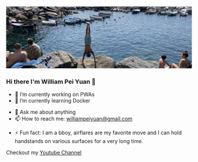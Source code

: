 [![iamwills banner image](./assets/github-banner.jpeg)](https://supwill.dev)

### Hi there I'm William Pei Yuan 👋

- 🔭 I’m currently working on PWAs
- 🌱 I’m currently learning Docker
<!-- - 👯 I’m looking to collaborate on work projects -->
<!-- - 🤔 I’m looking for help with ... -->
- 💬 Ask me about anything
- 📫 How to reach me: williampeiyuan@gmail.com
<!-- - 😄 Pronouns: ... -->
- ⚡ Fun fact: I am a bboy, airflares are my favorite move and I can hold handstands on various surfaces for a very long time.

Checkout my [Youtube Channel](https://www.youtube.com/williampeiyuan)
